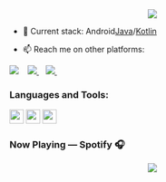 <div align=center >
<img src="[https://readme-typing-svg.herokuapp.com](https://media.giphy.com/media/hvRJCLFzcasrR4ia7z/giphy.gif?font=Pacifico&size=25&color=FFFFFF&center=true&lines=Hi+👋%2C+I'm+Sam+Muigai.;Android+Engineer;"
/>
</div>

- 🔭                            Current stack: Android[Java](https://www.google.com/url?sa=t&rct=j&q=&esrc=s&source=web&cd=&cad=rja&uact=8&ved=2ahUKEwiUw464g5PxAhUVhVwKHU5dAOUQFnoECCsQAA&url=https%3A%2F%2Fwww.java.com%2F&usg=AOvVaw07au0gJtrW9kRPFYV_4HTb)/[Kotlin](https://kotlinlang.org)
    
- 📫 Reach me on other platforms: 
<p align="left"
<a href="https://twitter.com/sammug254/">
    <img src="https://img.shields.io/badge/Twitter-1DA1F2?style=for-the-badge&logo=twitter&logoColor=white" />    
  </a>&nbsp;&nbsp;
 <a href="https://linkedin.com/in/sammug254/">
    <img src="https://img.shields.io/badge/linkedin-%230077B5.svg?&style=for-the-badge&logo=linkedin&logoColor=white" />
  </a>&nbsp;&nbsp;
  <a href="sammug95@gmail.com">
    <img src="https://img.shields.io/badge/Gmail-D14836?style=for-the-badge&logo=gmail&logoColor=white" />
  </a>&nbsp;&nbsp;
 </p>
 
### Languages and Tools:

<p align="left">
<img src="https://img.shields.io/badge/Kotlin-0095D5?&style=for-the-badge&logo=kotlin&logoColor=white" height="25"/>
<img src="https://img.shields.io/badge/Java-ED8B00?style=for-the-badge&logo=java&logoColor=white" height="25"/>
<img src="https://img.shields.io/badge/Android-3DDC84?style=for-the-badge&logo=android&logoColor=white" height="25"/>
</p>

### Now Playing — Spotify 🎧

<div align=center >
<p>
 <a href="https://spotify-github-profile.vercel.app/api/view.svg?uid=l9yemjmns9vxw7z9kgxcqr7zb&redirect=true">
   <img src="https://spotify-github-profile.vercel.app/api/view.svg?uid=l9yemjmns9vxw7z9kgxcqr7zb&cover_image=true&theme=default&show_offline=false"/>
 </a>
 </p>
  </div>
